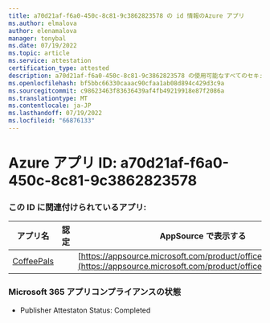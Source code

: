 ```yaml
---
title: a70d21af-f6a0-450c-8c81-9c3862823578 の id 情報のAzure アプリ
ms.author: elmalova
author: elenamalova
manager: tonybal
ms.date: 07/19/2022
ms.topic: article
ms.service: attestation
certification_type: attested
description: a70d21af-f6a0-450c-8c81-9c3862823578 の使用可能なすべてのセキュリティとコンプライアンス情報。
ms.openlocfilehash: bf5bbc66330caaac90cfaa1ab08d894c429d3c9a
ms.sourcegitcommit: c98623463f83636439af4fb49219918e87f2086a
ms.translationtype: MT
ms.contentlocale: ja-JP
ms.lasthandoff: 07/19/2022
ms.locfileid: "66876133"
---
```

# <a name="azure-app-id-a70d21af-f6a0-450c-8c81-9c3862823578"></a>Azure アプリ ID: a70d21af-f6a0-450c-8c81-9c3862823578


### <a name="apps-associated-with-this-id"></a>この ID に関連付けられているアプリ:
| **アプリ名** | **認定** | **AppSource で表示する** |
|--------------|---------------|-----------------------|
| [CoffeePals](../forward/WA200003040.md) |  | [https://appsource.microsoft.com/product/office/WA200003040](https://appsource.microsoft.com/product/office/WA200003040) |

### <a name="microsoft-365-app-compliance-status"></a>Microsoft 365 アプリコンプライアンスの状態
- Publisher Attestaton Status: Completed
